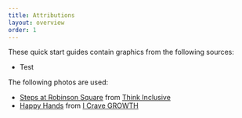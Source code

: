 ```yaml
---
title: Attributions
layout: overview
order: 1
---
```


These quick start guides contain graphics from the following sources:

* Test

The following photos are used:

* [Steps at Robinson Square](http://www.thinkinclusive.us/wp-content/uploads/2014/02/Robson-Square-pic-K.jpg) from [Think Inclusive](http://www.thinkinclusive.us/flexible-pathways-to-success-universal-design-for-learning/)
* [Happy Hands](https://icravegrowth.files.wordpress.com/2014/10/color-happy-hands-free-desktop-wallpaper-6000x3375.jpg) from [I Crave GROWTH](https://icravegrowth.wordpress.com/tag/color-psychology/)